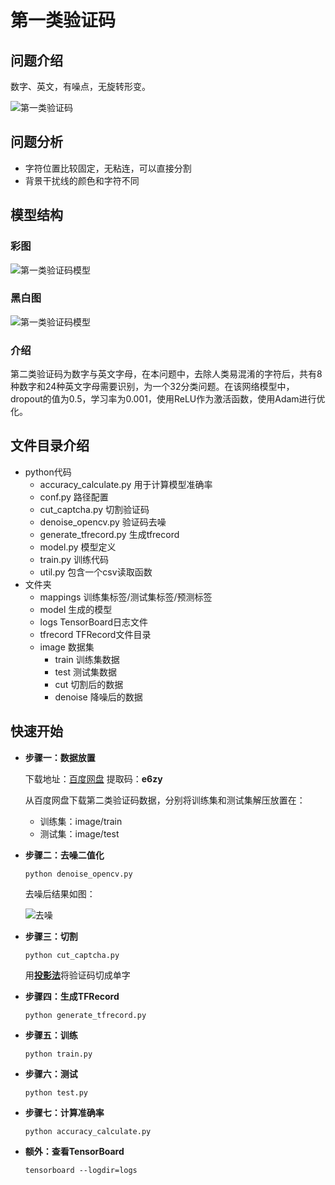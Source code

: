 # 第一类验证码

## 问题介绍

数字、英文，有噪点，无旋转形变。

![第一类验证码](https://github.com/czczup/Captcha-Recognition/blob/master/docs/problem2.png?raw=true)

## 问题分析

- 字符位置比较固定，无粘连，可以直接分割
- 背景干扰线的颜色和字符不同

## 模型结构

### 彩图

![第一类验证码模型](https://github.com/czczup/Captcha-Recognition/blob/master/docs/net2.png?raw=true)

### 黑白图

![第一类验证码模型](https://github.com/czczup/Captcha-Recognition/blob/master/docs/net2_.png?raw=true)

### 介绍

第二类验证码为数字与英文字母，在本问题中，去除人类易混淆的字符后，共有8种数字和24种英文字母需要识别，为一个32分类问题。在该网络模型中，dropout的值为0.5，学习率为0.001，使用ReLU作为激活函数，使用Adam进行优化。

## 文件目录介绍

- python代码
  - accuracy_calculate.py 用于计算模型准确率
  - conf.py 路径配置
  - cut_captcha.py 切割验证码
  - denoise_opencv.py 验证码去噪
  - generate_tfrecord.py 生成tfrecord
  - model.py 模型定义
  - train.py 训练代码
  - util.py 包含一个csv读取函数
- 文件夹
  - mappings 训练集标签/测试集标签/预测标签
  - model 生成的模型
  - logs TensorBoard日志文件
  - tfrecord TFRecord文件目录
  - image 数据集
    - train 训练集数据
    - test 测试集数据
    - cut 切割后的数据
    - denoise 降噪后的数据

## 快速开始

- **步骤一：数据放置**

  下载地址：[百度网盘](https://pan.baidu.com/s/1A07EiNpy7e3sXSyaVyDvSA)  提取码：**e6zy**

  从百度网盘下载第二类验证码数据，分别将训练集和测试集解压放置在：

  - 训练集：image/train
  - 测试集：image/test

- **步骤二：去噪二值化**

  ```
  python denoise_opencv.py
  ```

  去噪后结果如图：

  ![去噪](https://github.com/czczup/Captcha-Recognition/blob/master/docs/denoise2.png?raw=true)

- **步骤三：切割**

  ```
  python cut_captcha.py
  ```

  用[**投影法**](https://blog.csdn.net/wx7788250/article/details/60139109)将验证码切成单字

- **步骤四：生成TFRecord**

  ```
  python generate_tfrecord.py
  ```

- **步骤五：训练**

  ```
  python train.py
  ```

- **步骤六：测试**

  ```
  python test.py
  ```

- **步骤七：计算准确率**

  ```
  python accuracy_calculate.py
  ```

- **额外：查看TensorBoard**

  ```
  tensorboard --logdir=logs
  ```

  

